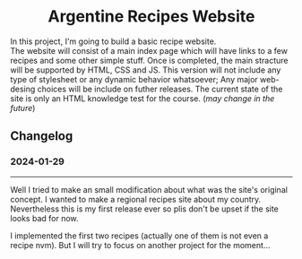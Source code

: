 <h1 align='center'>Argentine Recipes Website</h1>

In this project, I'm going to build a basic recipe website.<br>
The website will consist of a main index page which will have links to a few recipes and some other simple stuff. Once is completed, the main stracture will be supported by HTML, CSS and JS. This version will not include any type of stylesheet or any dynamic behavior whatsoever; Any major web-desing choices will be include on futher releases. The current state of the site is only an HTML knowledge test for the course. (_may change in the future_)

## Changelog

### 2024-01-29
---

Well I tried to make an small modification about what was the site's original concept. I wanted to make a regional recipes site about my country. Nevertheless this is my first release ever so plis don't be upset if the site looks bad for now.

I implemented the first two recipes (actually one of them is not even a recipe nvm). But I will try to focus on another project for the moment...
